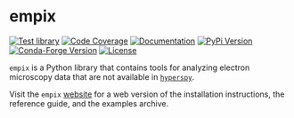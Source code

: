 # empix

[![Test library](https://github.com/mrfitzpa/empix/actions/workflows/test_library.yml/badge.svg)](https://github.com/mrfitzpa/empix/actions/workflows/test_library.yml)
[![Code Coverage](https://img.shields.io/endpoint?url=https://gist.githubusercontent.com/mrfitzpa/b7ef7892a2b5cf21ba4b6163c324afbe/raw/empix_coverage_badge.json)](https://github.com/mrfitzpa/empix/actions/workflows/measure_code_coverage.yml)
[![Documentation](https://img.shields.io/badge/docs-read-brightgreen)](https://mrfitzpa.github.io/empix)
[![PyPi Version](https://img.shields.io/pypi/v/empix.svg)](https://pypi.org/project/empix)
[![Conda-Forge Version](https://img.shields.io/conda/vn/conda-forge/empix.svg)](https://anaconda.org/conda-forge/empix)
[![License](https://img.shields.io/badge/License-GPLv3-blue.svg)](https://www.gnu.org/licenses/gpl-3.0)

`empix` is a Python library that contains tools for analyzing electron
microscopy data that are not available in
[`hyperspy`](https://hyperspy.org/hyperspy-doc/current/index.html).

Visit the `empix` [website](https://mrfitzpa.gitlab.io/empix) for a web version
of the installation instructions, the reference guide, and the examples archive.

<!--
For those reading raw .rst files, see file `docs/INSTALL.rst` for instructions
on installing the `empix` library.
-->